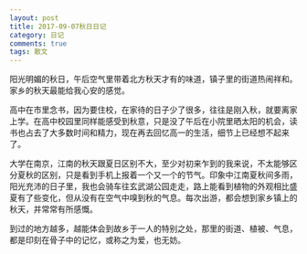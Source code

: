 ```yaml
---
layout: post
title: 2017-09-07秋日日记
category: 日记
comments: true
tags: 散文
---
```


阳光明媚的秋日，午后空气里带着北方秋天才有的味道，镇子里的街道热闹祥和。
家乡的秋天最能给我心安的感觉。


高中在市里念书，因为要住校，在家待的日子少了很多，往往是刚入秋，就要离家上学。在高中校园里同样能感受到秋意，只是没了午后在小院里晒太阳的机会，读书也占去了大多数时间和精力，现在再去回忆高一的生活，细节上已经想不起来了。

大学在南京，江南的秋天跟夏日区别不大，至少对初来乍到的我来说，不太能够区分夏秋的区别，只是看到手机上报着一个又一个的节气。印象中江南夏秋间多雨，阳光充沛的日子里，我也会骑车往玄武湖公园走走，路上能看到植物的外观相比盛夏有了些变化，但从没有在空气中嗅到秋的气息。每次出游，都会想到家乡镇上的秋天，并常常有所感慨。

到过的地方越多，越能体会到故乡于一人的特别之处，那里的街道、植被、气息，都是印刻在骨子中的记忆，或称之为爱，也无妨。
